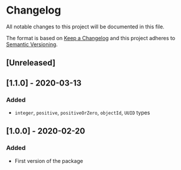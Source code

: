 # Changelog

All notable changes to this project will be documented in this file.

The format is based on [Keep a Changelog](http://keepachangelog.com/en/1.0.0/)
and this project adheres to [Semantic Versioning](http://semver.org/spec/v2.0.0.html).

## [Unreleased]

## [1.1.0] - 2020-03-13
### Added
- `integer`, `positive`, `positiveOrZero`, `objectId`, `UUID` types

## [1.0.0] - 2020-02-20
### Added
- First version of the package
